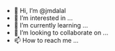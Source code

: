 - 👋 Hi, I’m @jmdalal
- 👀 I’m interested in ...
- 🌱 I’m currently learning ...
- 💞️ I’m looking to collaborate on ...
- 📫 How to reach me ...

<!---
jmdalal/jmdalal is a ✨ special ✨ repository because its `README.md` (this file) appears on your GitHub profile.
You can click the Preview link to take a look at your changes.
--->
